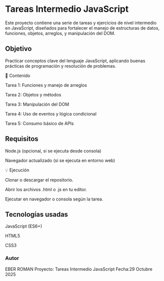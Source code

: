 # Tareas Intermedio JavaScript

Este proyecto contiene una serie de tareas y ejercicios de nivel intermedio en JavaScript, diseñados para fortalecer el manejo de estructuras de datos, funciones, objetos, arreglos, y manipulación del DOM.

## Objetivo

Practicar conceptos clave del lenguaje JavaScript, aplicando buenas prácticas de programación y resolución de problemas.

🧠 Contenido

Tarea 1: Funciones y manejo de arreglos

Tarea 2: Objetos y métodos

Tarea 3: Manipulación del DOM

Tarea 4: Uso de eventos y lógica condicional

Tarea 5: Consumo básico de APIs

## Requisitos

Node.js (opcional, si se ejecuta desde consola)

Navegador actualizado (si se ejecuta en entorno web)

💡 Ejecución

Clonar o descargar el repositorio.

Abrir los archivos .html o .js en tu editor.

Ejecutar en navegador o consola según la tarea.

## Tecnologías usadas

JavaScript (ES6+)

HTML5

CSS3

### Autor

EBER ROMAN
Proyecto: Tareas Intermedio JavaScript
Fecha:29 Octubre 2025